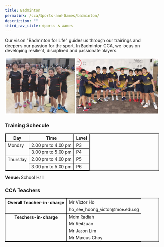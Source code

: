 ```yaml
---
title: Badminton
permalink: /cca/Sports-and-Games/badminton/
description: ""
third_nav_title: Sports & Games
---
```

Our vision "Badminton for Life" guides us through our trainings and deepens our passion for the sport. In Badminton CCA, we focus on developing resilient, disciplined and passionate players.

![](/images/badminton%20cover.PNG)

### Training Schedule


<table style="border-collapse: collapse; border: 1px solid black;">
  <thead>
    <tr>
      <th style="border: 1px solid black;">Day</th>
      <th style="border: 1px solid black;">Time</th>
      <th style="border: 1px solid black;">Level</th>
    </tr>
  </thead>
  <tbody>
    <tr>
      <td style="border: none;border-right: 1px solid black">Monday</td>
      <td style="border: 1px solid black;">2.00 pm to 4.00 pm</td>
      			<td style="border: 1px solid black;">P3</td>
    </tr>
    <tr> 
<td style="border: none;border-right: 1px solid black"></td> <td style="border: 1px solid black;">3.00 pm to 5.00 pm</td>
      <td style="border: 1px solid black;">P4</td>
    </tr>
    <tr>
      <td style="border: none; border-top: 1px solid black; border-right: 1px solid black">Thursday</td>
      <td style="border: 1px solid black;">2.00 pm to 4.00 pm</td>
      			<td style="border: 1px solid black;">P5</td>
    </tr>
    <tr> 
<td style="border-right: 1px solid black"></td> 
			<td style="border: 1px solid black;">3.00 pm to 5.00 pm</td>
      <td style="border: 1px solid black;">P6</td>
    </tr>
    <tr>
  </tr></tbody>
</table>

**Venue:**
 School Hall

### CCA Teachers

<table style="border-collapse: collapse; border: 1px solid black;">
  <tbody>
    <tr>
      <th style="border: none; border-right: 1px solid black">Overall Teacher-in-charge
      </th><td style="border: none;">Mr Victor Ho</td>
		 </tr>
    <tr>
      <td style="border-bottom: 1px solid black; border-right: 1px solid black"></td>
      <td style="border-bottom: 1px solid black;">ho_see_hoong_victor@moe.edu.sg</td>
    </tr>
    <tr>
      <th style="border: none; border-right: 1px solid black">Teachers-in-charge
      </th><td style="border: none;">Mdm Radiah </td>
    </tr>
    <tr>
      <td style="border: none;border-right: 1px solid black"></td>
      <td style="border: none;">Mr Redzuan </td>
    </tr>
    <tr>
      <td style="border: none;border-right: 1px solid black"></td>
      <td style="border: none;">Mr Jason Lim </td>
    </tr>
    <tr>
      <td style="border: none;border-right: 1px solid black"></td>
      <td style="border: none;"> Mr Marcus Choy</td>
    </tr>
  </tbody>
</table>